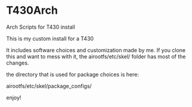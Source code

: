 # T430Arch
Arch Scripts for T430 install

This is my custom install for a T430

It includes software choices and customization made by me.
If you clone this and want to mess with it, the airootfs/etc/skel/ folder has most of the changes.

the directory that is used for package choices is here:

airootfs/etc/skel/package_configs/

enjoy!
